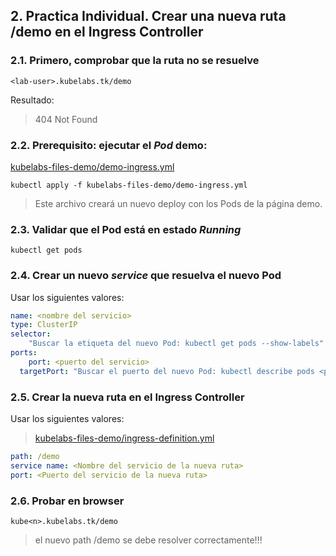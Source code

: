 
## 2. Practica Individual. Crear una nueva ruta **/demo** en el Ingress Controller

### 2.1. Primero, comprobar que la ruta no se resuelve
```vim
<lab-user>.kubelabs.tk/demo
```
Resultado:
> 404 Not Found
### 2.2. Prerequisito: ejecutar el ***Pod*** demo:

[kubelabs-files-demo/demo-ingress.yml](./kubelabs-files-demo/demo-ingress.yml)

```vim
kubectl apply -f kubelabs-files-demo/demo-ingress.yml
```
> Este archivo creará un nuevo deploy con los Pods de la página demo.

### 2.3. Validar que el Pod está en estado ***Running***
```vim
kubectl get pods
```

### 2.4. Crear un nuevo ***service*** que resuelva el nuevo Pod

Usar los siguientes valores:
```yaml
name: <nombre del servicio>
type: ClusterIP
selector:
	"Buscar la etiqueta del nuevo Pod: kubectl get pods --show-labels"
ports:
	port: <puerto del servicio>
  targetPort: "Buscar el puerto del nuevo Pod: kubectl describe pods <pod>"
```

### 2.5. Crear la nueva ruta en el Ingress Controller

Usar los siguientes valores:
> [kubelabs-files-demo/ingress-definition.yml](./kubelabs-files-demo/ingress-definition.yml)
```yaml
path: /demo
service name: <Nombre del servicio de la nueva ruta>
port: <Puerto del servicio de la nueva ruta>
```

### 2.6. Probar en browser
```vim
kube<n>.kubelabs.tk/demo
```
> el nuevo path /demo se debe resolver correctamente!!!
